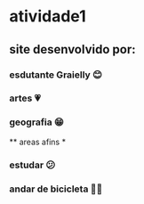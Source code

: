 # atividade1
## site desenvolvido por:
### esdutante Graielly 😊
### artes 💗
### geografia 😁
** areas afins *
### estudar 😕
### andar de bicicleta 🚴‍♀️
